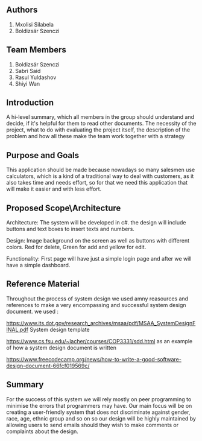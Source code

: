 ## Authors
1. Mxolisi Silabela
2. Boldizsár Szenczi


## Team Members
1. Boldizsár Szenczi
2. Sabri Said
3. Rasul Yuldashov
4. Shiyi Wan

## Introduction
A hi-level summary, which all members in the group should understand and decide,
if it's helpful for them to read other documents.
The necessity of the project, what to do with evaluating the project itself, the description of the problem and how all these
make the team work together with a strategy

## Purpose and Goals
This application should be made because nowadays so many salesmen use calculators,
which is a kind of a traditional way to deal with customers, as it also takes time and needs effort,
so for that we need this application that will make it easier and with less effort.



## Proposed Scope\Architecture
Architecture:
The system will be developed in c#. the design will include buttons and text boxes to insert texts and numbers.

Design:
Image background on the screen as well as buttons with different colors. Red for delete, Green for add and yellow for edit.

Functionality:
First page will have just a simple login page and after we will have a simple dashboard.



## Reference Material
Throughout the process of system design we used amny reasources and references to make a very encompassing and successful system design document. we used :

https://www.its.dot.gov/research_archives/msaa/pdf/MSAA_SystemDesignFINAL.pdf System design template

https://www.cs.fsu.edu/~lacher/courses/COP3331/sdd.html as an example of how a system design document is written

https://www.freecodecamp.org/news/how-to-write-a-good-software-design-document-66fcf019569c/


## Summary
For the success of this system we will rely mostly on peer programming to minimise the errors that programmers may have. Our main focus will be on creating a user-friendly system that does not discriminate against gender, race, age, ethnic group and so on so our design will be highly maintained by allowing users to send emails should they wish to make comments or complaints about the design.
